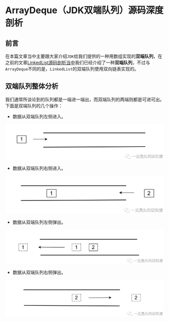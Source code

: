 # ArrayDeque（JDK双端队列）源码深度剖析

## 前言

在本篇文章当中主要跟大家介绍`JDK`给我们提供的一种用数组实现的**双端队列**，在之前的文章[LinkedList源码剖析当中](https://mp.weixin.qq.com/s?__biz=Mzg3ODgyNDgwNg==&mid=2247483907&idx=1&sn=6281a11e6ed1917ecb3a10319474193d&chksm=cf0c9e0af87b171c7193949b5b7eb0b8f813b05b3d3b96ea784df86a3dde4286ad03908122da&token=883596793&lang=zh_CN#rd)我们已经介绍了一种**双端队列**，不过与`ArrayDeque`不同的是，`LinkedList`的双端队列使用双向链表实现的。

## 双端队列整体分析

我们通常所谈论到的队列都是一端进一端出，而双端队列的两端则都是可进可出。下面是双端队列的几个操作：

- 数据从双端队列左侧进入。

<img src="../images/arraydeque/02.png" alt="01" style="zoom:80%;" />

- 数据从双端队列右侧进入。

<img src="../images/arraydeque/03.png" alt="01" style="zoom:80%;" />

- 数据从双端队列左侧弹出。

<img src="../images/arraydeque/04.png" alt="01" style="zoom:80%;" />

- 数据从双端队列右侧弹出。

<img src="../images/arraydeque/05.png" alt="01" style="zoom:80%;" />